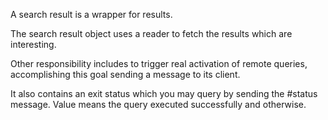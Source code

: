 A search result is a wrapper for results.

The search result object uses a reader to fetch the results which are interesting.

Other responsibility includes to trigger real activation of remote queries, accomplishing this goal sending a message to its client.

It also contains an exit status which you may query by sending the #status message. Value <true> means the query executed successfully and <false> otherwise.
